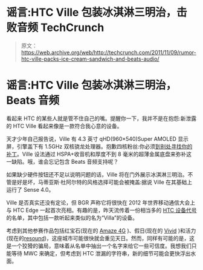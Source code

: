 # 谣言:HTC Ville 包装冰淇淋三明治，击败音频 TechCrunch

> 原文：<https://web.archive.org/web/http://techcrunch.com/2011/11/09/rumor-htc-ville-packs-ice-cream-sandwich-and-beats-audio/>

# 谣言:HTC Ville 包装冰淇淋三明治，Beats 音频

看起来 HTC 的某些人就是管不住自己的嘴。提醒你一下，我并不是在抱怨:新泄露的 HTC Ville 看起来像是一款符合我心意的设备。

天才少年自己报告说，Ville 有 4.3 英寸 qHD(960×540)Super AMOLED 显示屏，引擎盖下有 1.5GHz 双核骁龙处理器。抱歉四核粉丝:你必须[到别处寻找你的补丁](https://web.archive.org/web/20230204144635/https://techcrunch.com/2011/11/07/rumor-the-quad-core-htc-edge-breaks-cover/)。Ville 设法通过 HSPA+收音机和厚度不到 8 毫米的超薄金属底盘来弥补这一缺陷。哦，谁会忘记包含 Beats 音频支持呢？

如果缺少硬件按钮还不足以说明问题的话，Ville 将在门外展示冰淇淋三明治。不管是好是坏，马蒂亚斯·杜阿尔特的风格选择可能会被掩盖:据说 Ville 在其基础上运行了 Sense 4.0。

Ville 是否真实还没有定论，但 BGR 声称它将很快在 2012 年世界移动通信大会上与 HTC Edge 一起首次亮相。有趣的是，昨天流传着一份相当多的 [HTC 设备代号](https://web.archive.org/web/20230204144635/http://www.talkandroid.com/71488-big-htc-codename-list-revealed-24-names-still-unaccounted-for/)的名单，其中包括一款听起来类似的名为“Villa”的设备。

考虑到其他参赛作品包括红宝石(现在的 [Amaze 4G](https://web.archive.org/web/20230204144635/https://techcrunch.com/2011/09/05/t-mobile-amaze-4g-specs/) )、假日(现在的 [Vivid](https://web.archive.org/web/20230204144635/https://techcrunch.com/2011/10/31/att-reveals-first-lte-phones-htc-vivid-and-samsung-galaxy-s-ii-skyrocket/) )和活力(现在的[resound](https://web.archive.org/web/20230204144635/https://techcrunch.com/2011/11/03/meet-verizons-new-htc-rezound/))，这座城市可能很快就会重见天日。然而，同样有可能的是，这是一个狡猾的骗局，意味着从名单中抽出一个名字来给它一些可信度。我想我们只能等待 MWC 来确定，但考虑到 HTC 泄漏的字符串，新的细节可能会更快浮出水面。
